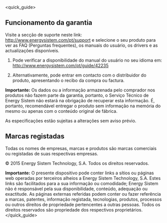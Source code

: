 <quick_guide>
## Funcionamento da garantia

Visite a secção de suporte neste link: http://www.energysistem.com/pt/support e selecione o seu produto para ver as FAQ (Perguntas frequentes), os manuais do usuário, os drivers e as actualizações disponíveis.

1. Pode verificar a disponibilidade do manual do usuário no seu idioma em: http://www.energysistem.com/pt/guide/42235   

2. Alternativamente, pode entrar em contacto com o distribuidor do produto, apresentando o recibo da compra ou factura.

**Importante:** Os dados ou a informação armazenada pelo comprador nos produtos não fazem parte da garantia, portanto, o Serviço Técnico de Energy Sistem não estará na obrigação de recuperar esta informação. É, portanto, recomendável entregar o produto sem informação na memória do mesmo ou apenas com o conteúdo original de fábrica. 

As especificações estão sujeitas a alterações sem aviso prévio. 

## Marcas registadas

Todas os nomes de empresas, marcas e produtos são marcas comerciais ou registadas de suas respectivas empresas.

© 2015 Energy Sistem Technology, S.A. Todos os direitos reservados.

**Importante:** O presente dispositivo pode conter links a sítios ou páginas web operadas por terceiros alheios a Energy Sistem Technology,  S.A. Estes links são facilitados para a sua informação ou comodidade; Energy Sistem não é responsável pela sua disponibilidade, conteúdo, adequação ou exactitude. As páginas externas referidas podem conter ou fazer referência a marcas, patentes, informação registada, tecnologias, produtos, processos ou outros direitos de propriedade pertencentes a outras pessoas. Todos os direitos reservados são propriedade dos respectivos proprietários.
</quick_guide>



